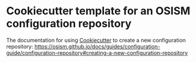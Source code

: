 # Cookiecutter template for an OSISM configuration repository

The documentation for using [Cookiecutter](https://github.com/cookiecutter/cookiecutter) to create a new configuration repository:
https://osism.github.io/docs/guides/configuration-guide/configuration-repository#creating-a-new-configuration-repository

